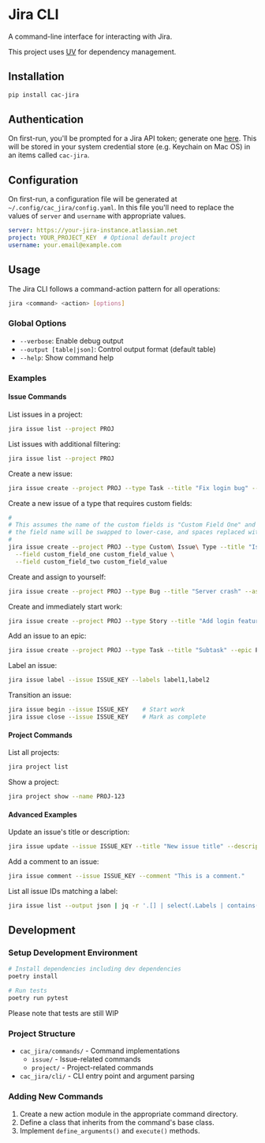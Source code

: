 # Jira CLI

A command-line interface for interacting with Jira.

This project uses [UV](https://github.com/astral-sh/uv) for dependency management.

## Installation

```bash
pip install cac-jira
```

## Authentication

On first-run, you'll be prompted for a Jira API token; generate one [here](https://id.atlassian.com/manage-profile/security/api-tokens). This will be stored in your system credential store (e.g. Keychain on Mac OS) in an items called `cac-jira`.

## Configuration

On first-run, a configuration file will be generated at `~/.config/cac_jira/config.yaml`. In this file you'll need to replace the values of `server` and `username` with appropriate values.

```yaml
server: https://your-jira-instance.atlassian.net
project: YOUR_PROJECT_KEY  # Optional default project
username: your.email@example.com
```

## Usage

The Jira CLI follows a command-action pattern for all operations:

```bash
jira <command> <action> [options]
```

### Global Options

- `--verbose`: Enable debug output
- `--output [table|json]`: Control output format (default table)
- `--help`: Show command help
<!-- --suppress-output: Hide command output -->
<!-- --version: Display version information -->

### Examples

#### Issue Commands

List issues in a project:

```bash
jira issue list --project PROJ
```

List issues with additional filtering:

```bash
jira issue list --project PROJ
```

Create a new issue:

```bash
jira issue create --project PROJ --type Task --title "Fix login bug" --description "Users can't log in"
```

Create a new issue of a type that requires custom fields:

```bash
#
# This assumes the name of the custom fields is "Custom Field One" and "Custom Field Two";
# the field name will be swapped to lower-case, and spaces replaced with underscores
#
jira issue create --project PROJ --type Custom\ Issue\ Type --title "Issue Title" --description "Issue description" \
  --field custom_field_one custom_field_value \
  --field custom_field_two custom_field_value
```

Create and assign to yourself:

```bash
jira issue create --project PROJ --type Bug --title "Server crash" --assign
```

Create and immediately start work:

```bash
jira issue create --project PROJ --type Story --title "Add login feature" --begin
```

Add an issue to an epic:

```bash
jira issue create --project PROJ --type Task --title "Subtask" --epic PROJ-100
```

Label an issue:

```bash
jira issue label --issue ISSUE_KEY --labels label1,label2
```

Transition an issue:

```bash
jira issue begin --issue ISSUE_KEY    # Start work
jira issue close --issue ISSUE_KEY    # Mark as complete
```

#### Project Commands

List all projects:

```bash
jira project list
```

Show a project:

```bash
jira project show --name PROJ-123
```

#### Advanced Examples

Update an issue's title or description:

```bash
jira issue update --issue ISSUE_KEY --title "New issue title" --description "new issue description"
```

Add a comment to an issue:

```bash
jira issue comment --issue ISSUE_KEY --comment "This is a comment."
```

List all issue IDs matching a label:

```bash
jira issue list --output json | jq -r '.[] | select(.Labels | contains("production")) | .ID'
```

## Development

### Setup Development Environment

```bash
# Install dependencies including dev dependencies
poetry install

# Run tests
poetry run pytest
```

Please note that tests are still WIP

### Project Structure

- `cac_jira/commands/` - Command implementations
  - `issue/` - Issue-related commands
  - `project/` - Project-related commands
- `cac_jira/cli/` - CLI entry point and argument parsing

### Adding New Commands

1. Create a new action module in the appropriate command directory.
2. Define a class that inherits from the command's base class.
3. Implement `define_arguments()` and `execute()` methods.
